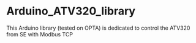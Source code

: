 # Arduino_ATV320_library
This Arduino library (tested on OPTA) is dedicated to control the ATV320 from SE with Modbus TCP
